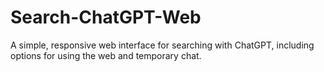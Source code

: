 # Search-ChatGPT-Web
A simple, responsive web interface for searching with ChatGPT, including options for using the web and temporary chat.
